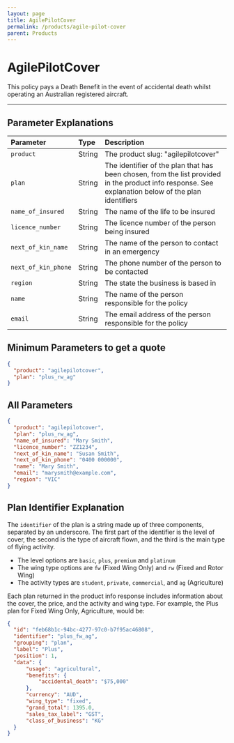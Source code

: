 ```yaml
---
layout: page
title: AgilePilotCover
permalink: /products/agile-pilot-cover
parent: Products
---
```


# AgilePilotCover

This policy pays a Death Benefit in the event of accidental death whilst operating an Australian registered aircraft.

---

## Parameter Explanations

| Parameter    | Type   | Description |
|:-------------|:-------|:------------|
| `product`    | String | The product slug: "agilepilotcover" |
| `plan`    | String | The identifier of the plan that has been chosen, from the list provided in the product info response. See explanation below of the plan identifiers |
| `name_of_insured`    | String | The name of the life to be insured |
| `licence_number`    | String | The licence number of the person being insured |
| `next_of_kin_name`    | String | The name of the person to contact in an emergency |
| `next_of_kin_phone`    | String | The phone number of the person to be contacted |
| `region`    | String | The state the business is based in |
| `name`    | String | The name of the person responsible for the policy |
| `email`    | String | The email address of the person responsible for the policy |

## Minimum Parameters to get a quote

```json
{
  "product": "agilepilotcover",
  "plan": "plus_rw_ag"
}
```

## All Parameters

```json
{
  "product": "agilepilotcover",
  "plan": "plus_rw_ag",
  "name_of_insured": "Mary Smith",
  "licence_number": "ZZ1234",
  "next_of_kin_name": "Susan Smith",
  "next_of_kin_phone": "0400 000000",
  "name": "Mary Smith",
  "email": "marysmith@example.com",
  "region": "VIC"
}
```

## Plan Identifier Explanation

The `identifier` of the plan is a string made up of three components, separated by an underscore. The first part of the identifier is the level of cover, the second is the type of aircraft flown, and the third is the main type of flying activity.

- The level options are `basic`, `plus`, `premium` and `platinum`
- The wing type options are `fw` (Fixed Wing Only) and `rw` (Fixed and Rotor Wing)
- The activity types are `student`, `private`, `commercial`, and `ag` (Agriculture)

Each plan returned in the product info response includes information about the cover, the price, and the activity and wing type. For example, the Plus plan for Fixed Wing Only, Agriculture, would be:

```json
{
  "id": "feb68b1c-94bc-4277-97c0-b7f95ac46808",
  "identifier": "plus_fw_ag",
  "grouping": "plan",
  "label": "Plus",
  "position": 1,
  "data": {
      "usage": "agricultural",
      "benefits": {
          "accidental_death": "$75,000"
      },
      "currency": "AUD",
      "wing_type": "fixed",
      "grand_total": 1395.0,
      "sales_tax_label": "GST",
      "class_of_business": "KG"
  }
}
```